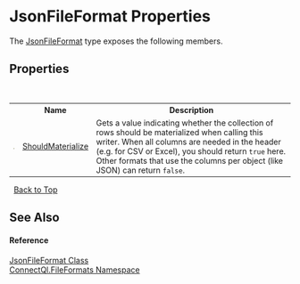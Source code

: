 # JsonFileFormat Properties
 

The <a href="T_ConnectQl_FileFormats_JsonFileFormat">JsonFileFormat</a> type exposes the following members.


## Properties
&nbsp;<table><tr><th></th><th>Name</th><th>Description</th></tr><tr><td>![Public property](media/pubproperty.gif "Public property")</td><td><a href="P_ConnectQl_FileFormats_JsonFileFormat_ShouldMaterialize">ShouldMaterialize</a></td><td>
Gets a value indicating whether the collection of rows should be materialized when calling this writer. When all columns are needed in the header (e.g. for CSV or Excel), you should return `true` here. Other formats that use the columns per object (like JSON) can return `false`.</td></tr></table>&nbsp;
<a href="#jsonfileformat-properties">Back to Top</a>

## See Also


#### Reference
<a href="T_ConnectQl_FileFormats_JsonFileFormat">JsonFileFormat Class</a><br /><a href="N_ConnectQl_FileFormats">ConnectQl.FileFormats Namespace</a><br />
